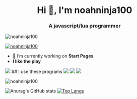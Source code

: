 <h1 align="center">Hi 👋, I'm noahninja100</h1>
<h3 align="center">A javascript/lua programmer</h3>

<p align="left"> <img src="https://komarev.com/ghpvc/?username=noahninja100&label=Profile%20views&color=000000&style=flat" alt="noahninja100" /> </p>

<p align="left"> <a href="https://github.com/ryo-ma/github-profile-trophy"><img src="https://github-profile-trophy.vercel.app/?username=noahninja100" alt="noahninja100" /></a> </p>

- 🔭 I’m currently working on **Start Pages**
- **I like the play**
<img src="https://img.shields.io/badge/Counter_Strike-000000?style=for-the-badge&logo=counter-strike&logoColor=white" />
## I use these programs
<img src="https://img.shields.io/badge/Atom-66595C?style=for-the-badge&logo=Atom&logoColor=white" />
<img src="https://img.shields.io/badge/replit-667881?style=for-the-badge&logo=replit&logoColor=white" />
<img src="https://img.shields.io/badge/VSCode-0078D4?style=for-the-badge&logo=visual%20studio%20code&logoColor=white" />

<p><img align="center" src="https://github-readme-stats.vercel.app/api/top-langs?username=noahninja100&show_icons=true&theme=dark&locale=en&layout=compact" alt="noahninja100" /></p>

![Anurag's GitHub stats](https://github-readme-stats.vercel.app/api?username=noahninja100&show_icons=true&theme=dark&include_all_commits=true%count_private=true)
[![Top Langs](https://github-readme-stats.vercel.app/api/top-langs/?username=noahninja100&layout=compact)](https://github.com/anuraghazra/github-readme-stats)
